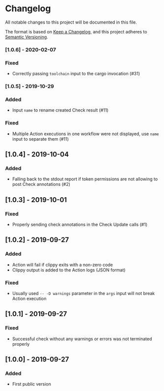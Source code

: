 # Changelog
All notable changes to this project will be documented in this file.

The format is based on [Keep a Changelog](https://keepachangelog.com/en/1.0.0/),
and this project adheres to [Semantic Versioning](https://semver.org/spec/v2.0.0.html).

### [1.0.6] - 2020-02-07

### Fixed

- Correctly passing `toolchain` input to the cargo invocation (#31)

### [1.0.5] - 2019-10-29

### Added

- Input `name` to rename created Check result (#11)

### Fixed

- Multiple Action executions in one workflow were not displayed,
    use `name` input to separate them (#11)

## [1.0.4] - 2019-10-04

### Added

- Falling back to the stdout report if token permissions are not allowing to post Check annotations (#2)

## [1.0.3] - 2019-10-01

### Fixed

- Properly sending check annotations in the Check Update calls (#1)

## [1.0.2] - 2019-09-27

### Added

- Action will fail if clippy exits with a non-zero code
- Clippy output is added to the Action logs (JSON format)

### Fixed

- Usually used `-- -D warnings` parameter in the `args` input will not break Action execution

## [1.0.1] - 2019-09-27

### Fixed

- Successful check without any warnings or errors was not terminated properly

## [1.0.0] - 2019-09-27

### Added

- First public version
